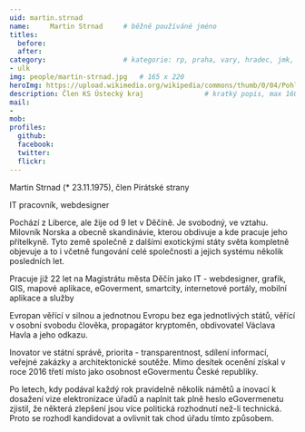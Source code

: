 ```yaml
---
uid: martin.strnad
name:     Martin Strnad	  	# běžně používáné jméno
titles:
  before:
  after:
category:                 	# kategorie: rp, praha, vary, hradec, jmk, senat
- ulk
img: people/martin-strnad.jpg   # 165 x 220
heroImg: https://upload.wikimedia.org/wikipedia/commons/thumb/0/04/Pohled_z_vyhl%C3%ADdky_Skály_na_Úst%C3%AD_nad_Labem%2C_05-2013.JPG/1920px-Pohled_z_vyhl%C3%ADdky_Skály_na_Úst%C3%AD_nad_Labem%2C_05-2013.JPG
description: Člen KS Ústecký kraj              	# kratký popis, max 160 znaků
mail:
-
mob:
profiles:
  github:
  facebook:
  twitter: 
  flickr:
---
```


Martin Strnad (* 23.11.1975), člen Pirátské strany

IT pracovník, webdesigner

Pochází z Liberce, ale žije od 9 let v Děčíně. Je svobodný, ve vztahu. Milovník Norska a obecně skandinávie, kterou obdivuje a kde pracuje jeho přítelkyně. Tyto země společně z dalšími exotickými státy světa kompletně objevuje a to i včetně fungování celé společnosti a jejich systému několik posledních let.

Pracuje již 22 let na Magistrátu města Děčín jako IT - webdesigner, grafik, GIS, mapové aplikace, eGoverment, smartcity, internetové portály, mobilní aplikace a služby

Evropan věřící v silnou a jednotnou Evropu bez ega jednotlivých států, věřící v osobní svobodu člověka, propagátor kryptoměn, obdivovatel Václava Havla a jeho odkazu.

Inovator ve státní správě, priorita - transparentnost, sdílení informací, veřejné zakázky a architektonické soutěže. Mimo desítek ocenění získal v roce 2016 třetí místo jako osobnost eGovermentu České republiky.

Po letech, kdy podával každý rok pravidelně několik námětů a inovací k dosažení vize elektronizace úřadů a naplnit tak plně heslo eGovermenetu zjistil, že některá zlepšení jsou více politická rozhodnutí než-li technická. Proto se rozhodl kandidovat a ovlivnit tak chod úřadu tímto způsobem.
